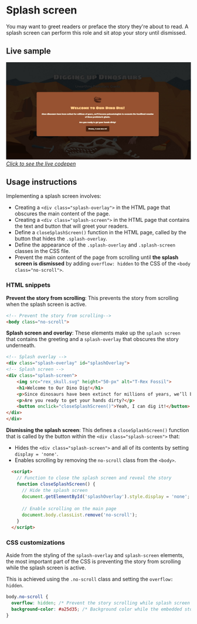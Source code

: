 # Splash screen

You may want to greet readers or preface the story they're about to read. A splash screen can perform this role and sit atop your story until dismissed.

## Live sample

[![Splash screen sample codepen](./assets/sample_splash_screen.jpg "Splash screen sample codepen")](https://codepen.io/Warren-Davison/pen/abeNewB)*[Click to see the live codepen](https://codepen.io/Warren-Davison/pen/abeNewB)*


## Usage instructions

Implementing a splash screen involves:
- Creating a `<div class="splash-overlay">` in the HTML page that obscures the main content of the page.
- Creating a `<div class="splash-screen">` in the HTML page that contains the text and button that will greet your readers.
- Define a `closeSplashScreen()` function in the HTML page, called by the button that hides the `.splash-overlay`.
- Define the appearance of the `.splash-overlay` and `.splash-screen` classes in the CSS file.
- Prevent the main content of the page from scrolling until **the splash screen is dismissed** by adding `overflow: hidden` to the CSS of the `<body class="no-scroll">`.

### HTML snippets

**Prevent the story from scrolling**: This prevents the story from scrolling when the splash screen is active.
```html
<!-- Prevent the story from scrolling-->
<body class="no-scroll">
```

**Splash screen and overlay**: These elements make up the `splash screen` that contains the greeting and a `splash-overlay` that obscures the story underneath.
```html
<!-- Splash overlay -->
<div class="splash-overlay" id="splashOverlay">
<!-- Splash screen -->
<div class="splash-screen">
    <img src="rex_skull.svg" height="50-px" alt="T-Rex Fossil">
    <h1>Welcome to Our Dino Dig!</h1>
    <p>Since dinosaurs have been extinct for millions of years, we’ll become paleontologists to excavate the fossilized remains of these prehistoric giants.</p>
    <p>Are you ready to get your hands dirty?</p>
    <button onclick="closeSplashScreen()">Yeah, I can dig it!</button>
</div>
</div>
```

**Dismissing the splash screen**: This defines a `closeSplashScreen()` function that is called by the button within the `<div class="splash-screen">` that:
- Hides the `<div class="splash-screen">` and all of its contents by setting `display = 'none'`.
- Enables scrolling by removing the `no-scroll` class from the `<body>`.
```html
  <script>
    // Function to close the splash screen and reveal the story
    function closeSplashScreen() {
      // Hide the splash screen
      document.getElementById('splashOverlay').style.display = 'none';

      // Enable scrolling on the main page
      document.body.classList.remove('no-scroll');
    }
  </script>
```

### CSS customizations

Aside from the styling of the `splash-overlay` and `splash-screen` elements, the most important part of the CSS is preventing the story from scrolling while the splash screen is active.

This is achieved using the `.no-scroll` class and setting the `overflow: hidden`.
```css
body.no-scroll {
  overflow: hidden; /* Prevent the story scrolling while splash screen in place */
  background-color: #a25d35; /* Background color while the embedded story loads */
}
```